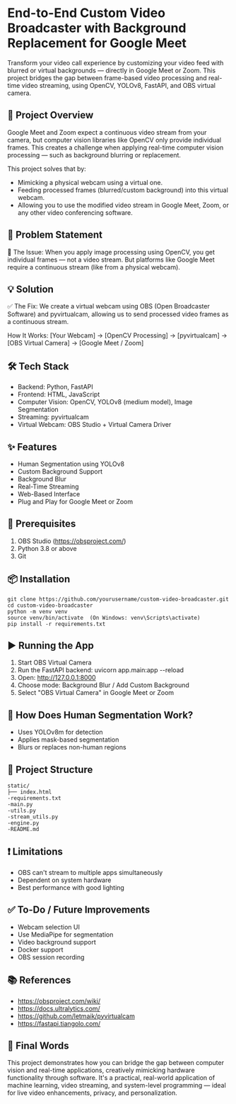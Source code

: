 # End-to-End Custom Video Broadcaster with Background Replacement for Google Meet

Transform your video call experience by customizing your video feed with blurred or virtual backgrounds — directly in Google Meet or Zoom. This project bridges the gap between frame-based video processing and real-time video streaming, using OpenCV, YOLOv8, FastAPI, and OBS virtual camera.

## 🚀 Project Overview
Google Meet and Zoom expect a continuous video stream from your camera, but computer vision libraries like OpenCV only provide individual frames. This creates a challenge when applying real-time computer vision processing — such as background blurring or replacement.

This project solves that by:
- Mimicking a physical webcam using a virtual one.
- Feeding processed frames (blurred/custom background) into this virtual webcam.
- Allowing you to use the modified video stream in Google Meet, Zoom, or any other video conferencing software.

## 🧠 Problem Statement
🧩 The Issue: When you apply image processing using OpenCV, you get individual frames — not a video stream. But platforms like Google Meet require a continuous stream (like from a physical webcam).

## 💡 Solution
✅ The Fix: We create a virtual webcam using OBS (Open Broadcaster Software) and pyvirtualcam, allowing us to send processed video frames as a continuous stream.

How It Works:
[Your Webcam] → [OpenCV Processing] → [pyvirtualcam] → [OBS Virtual Camera] → [Google Meet / Zoom]

## 🛠️ Tech Stack
- Backend: Python, FastAPI
- Frontend: HTML, JavaScript
- Computer Vision: OpenCV, YOLOv8 (medium model), Image Segmentation
- Streaming: pyvirtualcam
- Virtual Webcam: OBS Studio + Virtual Camera Driver

## ✨ Features
- Human Segmentation using YOLOv8
- Custom Background Support
- Background Blur
- Real-Time Streaming
- Web-Based Interface
- Plug and Play for Google Meet or Zoom

## 🧪 Prerequisites
1. OBS Studio (https://obsproject.com/)
2. Python 3.8 or above
3. Git

## 📦 Installation
```
git clone https://github.com/yourusername/custom-video-broadcaster.git
cd custom-video-broadcaster
python -m venv venv
source venv/bin/activate  (On Windows: venv\Scripts\activate)
pip install -r requirements.txt
```

## ▶️ Running the App
1. Start OBS Virtual Camera
2. Run the FastAPI backend: uvicorn app.main:app --reload
3. Open: http://127.0.0.1:8000
4. Choose mode: Background Blur / Add Custom Background
5. Select "OBS Virtual Camera" in Google Meet or Zoom


## 🧠 How Does Human Segmentation Work?
- Uses YOLOv8m for detection
- Applies mask-based segmentation
- Blurs or replaces non-human regions

## 📁 Project Structure
```    
static/
├── index.html         
-requirements.txt
-main.py
-utils.py
-stream_utils.py
-engine.py
-README.md
```

## ❗ Limitations
- OBS can't stream to multiple apps simultaneously
- Dependent on system hardware
- Best performance with good lighting

## ✅ To-Do / Future Improvements
- Webcam selection UI
- Use MediaPipe for segmentation
- Video background support
- Docker support
- OBS session recording

## 📚 References
- https://obsproject.com/wiki/
- https://docs.ultralytics.com/
- https://github.com/letmaik/pyvirtualcam
- https://fastapi.tiangolo.com/

## 🏁 Final Words
This project demonstrates how you can bridge the gap between computer vision and real-time applications, creatively mimicking hardware functionality through software. It's a practical, real-world application of machine learning, video streaming, and system-level programming — ideal for live video enhancements, privacy, and personalization.
